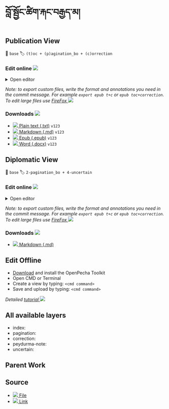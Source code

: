 # བློ་སྦྱོང་ཚིག་རྐང་བརྒྱད་མ།

## Publication View

📄 `base` 🏷 `(t)oc + (p)agination_bo + (c)orrection`


### Edit online <img src="https://img.icons8.com/color/20/000000/edit-property.png">
<details><summary> Open editor </summary><blockquote>
<iframe src="https://77611d6c55cd.ngrok.io/P000780/publication" width="100%" height="600"></iframe>
</blockquote></details>

_Note: to export custom files, write the format and annotations you need in the commit message. For example `export epub t+c` or `epub toc+correction`. To edit large files use [FireFox ![](https://img.icons8.com/color/16/000000/firefox.png)](https://www.mozilla.org/)_

### Downloads <img src="https://img.icons8.com/cotton/20/000000/download-from-cloud.png">
- [![](https://img.icons8.com/color/20/000000/txt.png) Plain text (.txt)](https://github.com/OpenPecha/P000780/releases/download/v02/blo_sbyong_tshig_rkang_brgyad_ma-v001.txt) `v123`
- [![](https://img.icons8.com/color/20/000000/markdown.png) Markdown (.md)](link) `v123`
- [![](https://img.icons8.com/color/20/000000/epub.png) Epub (.epub)](link) `v123`
- [![](https://img.icons8.com/color/20/000000/microsoft-word-2019.png) Word (.docx)](link) `v123`


## Diplomatic View

📄 `base`  🏷 `2-pagination_bo + 4-uncertain`


### Edit online <img src="https://img.icons8.com/color/20/000000/edit-property.png">
<details><summary> Open editor </summary><blockquote>
<iframe src="https://77611d6c55cd.ngrok.io/P000780/diplomatic" width="100%" height="600"></iframe>
</blockquote></details>

_Note: to export custom files, write the format and annotations you need in the commit message. For example `export epub t+c` or `epub toc+correction`. To edit large files use [FireFox ![](https://img.icons8.com/color/16/000000/firefox.png)](https://www.mozilla.org/)_

### Downloads <img src="https://img.icons8.com/cotton/20/000000/download-from-cloud.png">
 - [![](https://img.icons8.com/color/24/000000/markdown.png) Markdown (.md)](link)


## Edit Offline

- [Download](link) and install the OpenPecha Toolkit
- Open CMD or Terminal
- Create a view by typing: `<cmd command>`
- Save and upload by typing: `<cmd command>`

_Detailed [tutorial ![](https://img.icons8.com/color/16/000000/classroom.png)](link)_


## All available layers
- index: <description>
- pagination: <description>
- correction: <description>
- peydurma-note: <description>
- uncertain: <description>

## Parent Work


## Source 
- [![](https://img.icons8.com/color/24/000000/download.png) File](https://github.com/OpenPecha/P000780/releases/download/v01/blo_sbyong_tshig_rkang_brgyad_ma.html) 
- [![](https://img.icons8.com/color/24/000000/link.png) Link](https://bo.wikipedia.org/wiki/%E0%BD%96%E0%BE%B3%E0%BD%BC%E0%BC%8B%E0%BD%A6%E0%BE%A6%E0%BE%B1%E0%BD%BC%E0%BD%84%E0%BC%8B%E0%BD%9A%E0%BD%B2%E0%BD%82%E0%BC%8B%E0%BD%A2%E0%BE%90%E0%BD%84%E0%BC%8B%E0%BD%96%E0%BD%A2%E0%BE%92%E0%BE%B1%E0%BD%91%E0%BC%8B%E0%BD%98%E0%BC%8B)
